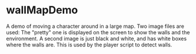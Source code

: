 # wallMapDemo

A demo of moving a character around in a large map. 
Two image files are used: The "pretty" one is displayed on the screen to show the walls and the environment.
A second image is just black and white, and has white boxes where the walls are. This is used by the player script to detect walls.

